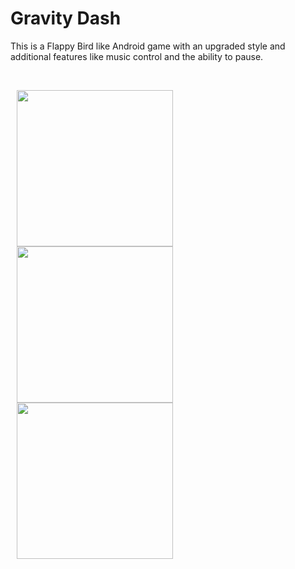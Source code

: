 <h1>Gravity Dash</h1>
<p>This is a Flappy Bird like Android game with an upgraded style and additional features like music control and the ability to pause. <br> </p>
<br>
<p float="left">
<img width="250" src="https://github.com/user-attachments/assets/6e72346f-edc1-4962-b830-188468f1d88e" hspace="10" />
<img width="250" src="https://github.com/user-attachments/assets/54a36462-9138-4316-850c-fa102dd89f88" hspace="10" />
<img width="250" src="https://github.com/user-attachments/assets/309c1018-c5f0-4e47-be10-28d865be7a36" hspace="10" />
</p>
